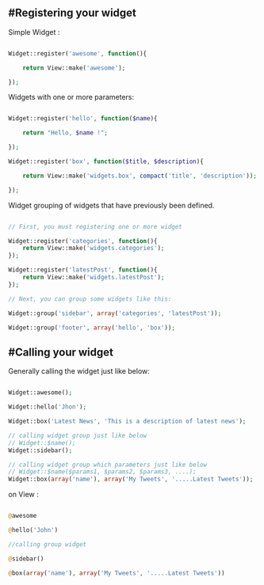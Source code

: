#Registering your widget
----------------------------------

Simple Widget :
```php

Widget::register('awesome', function(){

	return View::make('awesome');

});
```
Widgets with one or more parameters:

```php

Widget::register('hello', function($name){

	return "Hello, $name !";

});

Widget::register('box', function($title, $description){

	return View::make('widgets.box', compact('title', 'description'));

});

```

Widget grouping of widgets that have previously been defined.

```php

// First, you must registering one or more widget

Widget::register('categories', function(){
	return View::make('widgets.categories');
});

Widget::register('latestPost', function(){
	return View::make('widgets.latestPost');
});

// Next, you can group some widgets like this:

Widget::group('sidebar', array('categories', 'latestPost'));

Widget::group('footer', array('hello', 'box'));

```

#Calling your widget 
---------------------------------

Generally calling the widget just like below:
```php

Widget::awesome();

Widget::hello('Jhon');

Widget::box('Latest News', 'This is a description of latest news');

// calling widget group just like below
// Widget::$name();
Widget::sidebar();

// calling widget group which parameters just like below
// Widget::$name($params1, $params2, $params3, ....);
Widget::box(array('name'), array('My Tweets', '.....Latest Tweets'));

```
on View :

```php

@awesome

@hello('John')

//calling group widget

@sidebar()

@box(array('name'), array('My Tweets', '.....Latest Tweets'))

```
